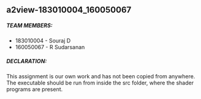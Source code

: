 ## a2view-183010004_160050067

##### TEAM MEMBERS:
- 183010004 - Souraj D
- 160050067 - R Sudarsanan
##### DECLARATION:
This assignment is our own work and has not been copied from anywhere.
The executable should be run from inside the src folder, where the shader programs are present.
